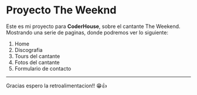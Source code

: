 # Proyecto The Weeknd

Este es mi proyecto para **CoderHouse**, sobre el cantante The Weekend. Mostrando una serie de paginas, donde podremos ver lo siguiente:

1. Home
2. Discografia
3. Tours del cantante
4. Fotos del cantante
5. Formulario de contacto

---

Gracias espero la retroalimentacion!! 😁👍
